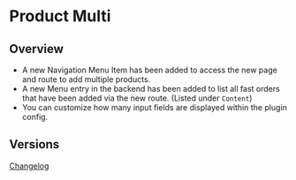 # Product Multi

## Overview

- A new Navigation Menu Item has been added to access the new page and route to add multiple products.
- A new Menu entry in the backend has been added to list all fast orders that have been added via the new route. (Listed under `Content`)
- You can customize how many input fields are displayed within the plugin config.

## Versions

[Changelog](CHANGELOG.md)
